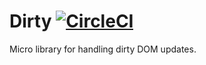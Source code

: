# Dirty [![CircleCI](https://circleci.com/gh/andrewscwei/dirty.svg?style=svg)](https://circleci.com/gh/andrewscwei/dirty)

Micro library for handling dirty DOM updates.
